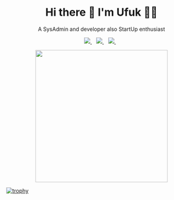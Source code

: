 <h1 align='center'>
  Hi there 👋 I'm Ufuk 👨‍💻
</h1>

<p align='center'>
  A SysAdmin and developer also StartUp enthusiast
</p>



<p align='center'>
  
  <a href="https://www.linkedin.com/in/ufukcam/">
    <img src="https://img.shields.io/badge/LinkedIn-0077B5?style=for-the-badge&logo=linkedin&logoColor=white" />
  </a>&nbsp;&nbsp;
  <a href="https://medium.com/@ufukcam">
    <img src="https://img.shields.io/badge/Medium-12100E?style=for-the-badge&logo=medium&logoColor=white" />        
  </a>&nbsp;&nbsp;
  <a href="https://instagram.com/bilppou">
    <img src="https://img.shields.io/badge/Instagram-E4405F?style=for-the-badge&logo=instagram&logoColor=white" />        
  </a>&nbsp;&nbsp;
  
</p>

<p align='center'>
  <a href="#"><img src="https://github-readme-stats.vercel.app/api?username=ufukcam&show_icons=true&count_private=true&theme=dark" width="350"></a>
</p>

[![trophy](https://github-profile-trophy.vercel.app/?username=ufukcam&theme=onedark&row=2&column=3)](https://github.com/ryo-ma/github-profile-trophy)


